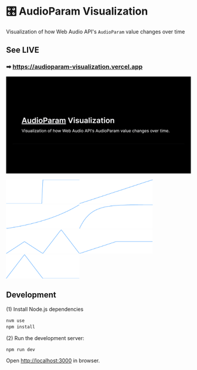 # 🎛️ AudioParam Visualization

Visualization of how Web Audio API's `AudioParam` value changes over time

## See LIVE
### ➡ https://audioparam-visualization.vercel.app

<img src="./public/og.png"/>

<img src="./public/waveform-1.png" width="200"/><img src="./public/waveform-2.png" width="200"/><img src="./public/waveform-3.png" width="200"/><img src="./public/waveform-4.png" width="200"/><img src="./public/waveform-5.png" width="200"/><img src="./public/waveform-6.png" width="200"/><img src="./public/waveform-7.png" width="200"/>

## Development

(1) Install Node.js dependencies

```sh
nvm use
npm install
```

(2) Run the development server:

```bash
npm run dev
```

Open [http://localhost:3000](http://localhost:3000) in browser.
